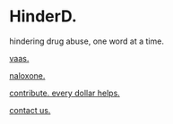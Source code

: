 <div class="embedsocial-forms-iframe" data-ref="6b9da8f11affda51557b5c497c4eb641ec912898" data-widget="true" data-height="auto"></div><script>(function(d, s, id){var js; if (d.getElementById(id)) {return;} js = d.createElement(s); js.id = id; js.src = "https://embedsocial.com/cdn/ef.js"; d.getElementsByTagName("head")[0].appendChild(js);}(document, "script", "EmbedSocialFormsScript"));</script>

# HinderD.

hindering drug abuse, one word at a time.

[vaas.](vaas.html)

[naloxone.](narcan.html)

[contribute. every dollar helps.](https://gofund.me/2f507f1a)

[contact us.](mailto:outreach@hinderd.org)
